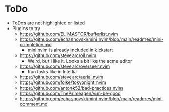 ToDo
=====

* ToDos are not highlighted or listed
* Plugins to try
  * https://github.com/EL-MASTOR/bufferlist.nvim
  * https://github.com/echasnovski/mini.nvim/blob/main/readmes/mini-completion.md
    * mini.nvim is already included in kickstart
  * https://github.com/stevearc/oil.nvim
    * Weird, but i like it. Looks a bit like the acme editor
  * https://github.com/stevearc/overseer.nvim
    * Run tasks like in IntelliJ
  * https://github.com/stevearc/aerial.nvim
  * https://github.com/folke/tokyonight.nvim
  * https://github.com/antonk52/bad-practices.nvim
  * https://github.com/ThePrimeagen/vim-be-good
  * https://github.com/echasnovski/mini.nvim/blob/main/readmes/mini-comment.md

